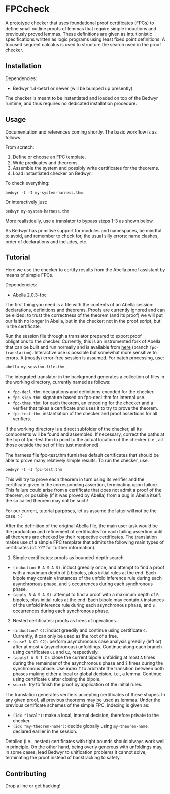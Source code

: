 FPCcheck
========

A prototype checker that uses foundational proof certificates (FPCs) to define
small outline proofs of lemmas that require simple inductions and previously 
proved lemmas. These definitions are given as intuitionistic specifications
written  as logic programs using least fixed point definitions. A focused
sequent calculus is used to structure the search used in the proof checker.

Installation
------------

Dependencies:

* Bedwyr 1.4-beta1 or newer (will be bumped up presently).

The checker is meant to be instantiated and loaded on top of the Bedwyr runtime,
and thus requires no dedicated installation procedure.

Usage
-----

Documentation and references coming shortly. The basic workflow is as follows.

From scratch:

1. Define or choose an FPC template.
2. Write predicates and theorems.
3. Assemble the system and possibly write certificates for the theorems.
4. Load instantiated checker on Bedwyr.

To check everything:

    bedwyr -t -I my-system-harness.thm

Or interactively just:

    bedwyr my-system-harness.thm

More realistically, use a translator to bypass steps 1-3 as shown below.

As Bedwyr has primitive support for modules and namespaces, be mindful to avoid,
and remember to check for, the usual silly errors: name clashes, order of
declarations and includes, etc.

Tutorial
--------

Here we use the checker to certify results from the Abella proof assistant by
means of simple FPCs.

Dependencies:

* Abella 2.0.3-fpc

The first thing you need is a file with the contents of an Abella session:
declarations, definitions and theorems. Proofs are currently ignored and can be
elided: to trust the correctness of the theorem (and its proof) we will put our
faith no longer in Abella, but in the checker; not in the proof script, but in
the certificate.

Run the session file through a translator prepared to export proof obligations
to the checker. Currently, this is an instrumented fork of Abella that can be
built and run normally and is available from
[here](https://github.com/robblanco/abella) (branch `fpc-translation`).
Interactive use is possible but somewhat more sensitive to errors. A (mostly)
error-free session is assumed. For batch processing, use:

    abella my-session-file.thm

The integrated translator in the background generates a collection of files in
the working directory, currently named as follows:

* `fpc-decl.thm`: declarations and definitions encoded for the checker.
* `fpc-sign.thm`: signature based on fpc-decl.thm for internal use.
* `fpc-thms.thm`: for each theorem, an encoding for the checker and a verifier
  that takes a certificate and uses it to try to prove the theorem.
* `fpc-test.thm`: instantiation of the checker and proof assertions for all
  verifiers.

If the working directory is a direct subfolder of the checker, all its
components will be found and assembled. If necessary, correct the paths at the
top of fpc-test.thm to point to the actual location of the checker (i.e., all
those outside the set of files just mentioned).

The harness file fpc-test.thm furnishes default certificates that should be able
to prove many relatively simple results. To run the checker, use:

    bedwyr -t -I fpc-test.thm

This will try to prove each theorem in turn using its verifier and the
certificate given in the corresponding assertion, terminating upon failure. This
failure could arise from a certificate that does not admit a proof of the
theorem, or possibly (if it was proved by Abella) from a bug in Abella itself:
the so called theorem may not be such!

For our current, tutorial purposes, let us assume the latter will not be the
case. :-)

After the definition of the original Abella file, the main user task would be
the production and refinement of certificates for each failing assertion until
all theorems are checked by their respective certificates. The translation makes
use of a simple FPC template that admits the following main types of
certificates (cf. ??? for further information).

1. Simple certificates: proofs as bounded-depth search.
  * `(induction B A S A S)`: induct greedily once, and attempt to find a proof
    with a maximum depth of `B` bipoles, plus initial rules at the end. Each
    bipole may contain `A` instances of the unfold inference rule during each 
    asynchronous phase, and `S` occurrences during each synchronous phase.
  * `(apply B A S A S)`: attempt to find a proof with a maximum depth of `B`
    bipoles, plus initial rules at the end. Each bipole may contain `A`
    instances of the unfold inference rule during each asynchronous phase, and
    `S` occurrences during each synchronous phase.

2. Nested certificates: proofs as trees of operations.
  * `(induction? C)`: induct greedily and continue using certificate `C`.
    Currently, it can only be used as the root of a tree.
  * `(case? A C1 C2)`: perform asynchronous case analysis greedily (left or)
    after at most `A` (asynchronous) unfoldings. Continue along each branch
    using certificates `C1` and `C2`, respectively.
  * `(apply? A S I C)`: close the current bipole unfolding at most `A` times
    during the remainder of the asynchronous phase and `S` times during the
    synchronous phase. Use index `I` to arbitrate the transition between both
    phases making either a local or global decision, i.e., a lemma. Continue
    using certificate `C` after closing the bipole.
  * `search`: try to finish the proof by application of the initial rules.

The translation generates verifiers accepting certificates of these shapes. In
any given proof, all previous theorems may be used as lemmas. Under the previous
certificate schemes of the simple FPC, indexing is given as:

* `(idx "local")`: make a local, internal decision, therefore private to the
  checker.
* `(idx "my-theorem-name")`: decide globally using `my-theorem-name`, declared
  earlier in the session.

Detailed (i.e., nested) certificates with tight bounds should always work well
in principle. On the other hand, being overly generous with unfoldings may, in
some cases, lead Bedwyr to unification problems it cannot solve, terminating the
proof instead of backtracking to safety.

Contributing
------------

Drop a line or get hacking!
